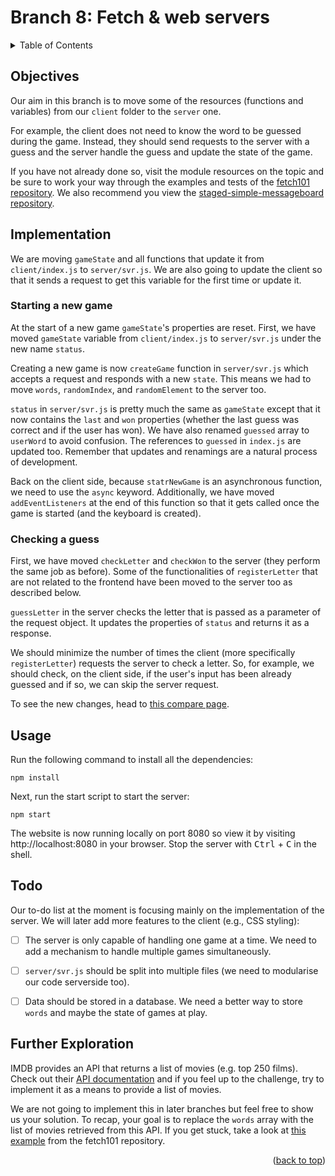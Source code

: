 <div id="top"></div>

<!-- BRANCH TITLE -->

# Branch 8: Fetch & web servers

<!-- TABLE OF CONTENTS -->
<details>
  <summary>Table of Contents</summary>
  <ol>
    <li><a href="#objectives">Objectives</a></li>
    <li><a href="#implementation">Implementation</a>
    <li><a href="#usage">Usage</a></li>
    <li><a href="#todo">Todo</a></li>
    <li><a href="#further-exploration">Further Exploration</a></li>
  </ol>
</details>

## Objectives

Our aim in this branch is to move some of the resources (functions and variables) from our `client` folder to the `server` one.

For example, the client does not need to know the word to be guessed during the game.
Instead, they should send requests to the server with a guess and the server handle the guess and update the state of the game.

If you have not already done so, visit the module resources on the topic and be sure to work your way through the examples and tests of the [fetch101 repository](https://github.com/portsoc/fetch101).
We also recommend you view the [staged-simple-messageboard](https://github.com/portsoc/staged-simple-message-board)[ repository](https://github.com/portsoc/staged-simple-message-board).

## Implementation

We are moving `gameState` and all functions that update it from `client/index.js` to `server/svr.js`.
We are also going to update the client so that it sends a request to get this variable for the first time or update it.

### Starting a new game

At the start of a new game `gameState`'s properties are reset.
First, we have moved `gameState` variable from `client/index.js` to `server/svr.js` under the new name `status`.

Creating a new game is now `createGame` function in `server/svr.js` which accepts a request and responds with a new `state`.
This means we had to move `words`, `randomIndex`, and `randomElement` to the server too.

`status` in `server/svr.js` is pretty much the same as `gameState` except that it now contains the `last` and `won` properties (whether the last guess was correct and if the user has won).
We have also renamed `guessed` array to `userWord` to avoid confusion.
The references to `guessed` in `index.js` are updated too.
Remember that updates and renamings are a natural process of development.

Back on the client side, because `statrNewGame` is an asynchronous function, we need to use the `async` keyword.
Additionally, we have moved `addEventListeners` at the end of this function so that it gets called once the game is started (and the keyboard is created).

### Checking a guess

First, we have moved `checkLetter` and `checkWon` to the server (they perform the same job as before).
Some of the functionalities of `registerLetter` that are not related to the frontend have been moved to the server too as described below.

`guessLetter` in the server checks the letter that is passed as a parameter of the request object.
It updates the properties of `status` and returns it as a response.

We should minimize the number of times the client (more specifically `registerLetter`) requests the server to check a letter.
So, for example, we should check, on the client side, if the user's input has been already guessed and if so, we can skip the server request.

To see the new changes, head to [this compare page](https://github.com/portsoc/hangman-in-branches/compare/7...8?diff=split).

## Usage

Run the following command to install all the dependencies:

```
npm install
```

Next, run the start script to start the server:

```
npm start
```

The website is now running locally on port 8080 so view it by visiting http://localhost:8080 in your browser.
Stop the server with <kbd>Ctrl</kbd> + <kbd>C</kbd> in the shell.

## Todo

Our to-do list at the moment is focusing mainly on the implementation of the server. We will later add more features to the client (e.g., CSS styling):

- [ ] The server is only capable of handling one game at a time. We need to add a mechanism to handle multiple games simultaneously.

- [ ] `server/svr.js` should be split into multiple files (we need to modularise our code serverside too).

- [ ] Data should be stored in a database. We need a better way to store `words` and maybe the state of games at play.

## Further Exploration

IMDB provides an API that returns a list of movies (e.g. top 250 films).
Check out their [API documentation](https://imdb-api.com/api) and if you feel up to the challenge, try to implement it as a means to provide a list of movies.

We are not going to implement this in later branches but feel free to show us your solution.
To recap, your goal is to replace the `words` array with the list of movies retrieved from this API.
If you get stuck, take a look at [this example](https://github.com/portsoc/fetch101/blob/master/examples/6_other_peoples_data/script.mjs) from the fetch101 repository.

<p align="right">(<a href="#top">back to top</a>)</p>
